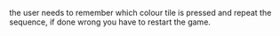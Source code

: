 the user needs to remember which colour tile is pressed and repeat the sequence, if done wrong you have to restart the game.
